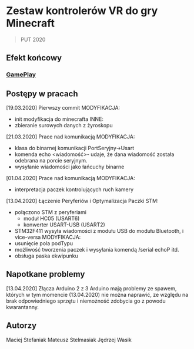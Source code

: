 # Zestaw kontrolerów VR do gry Minecraft
>PUT 2020
## Efekt końcowy



### [GamePlay](https://www.temporary-url.com/2760D)

## Postępy w pracach
[19.03.2020] Pierwszy commit 
MODYFIKACJA:
 - init modyfikacja do minecrafta
 INNE:
 - zbieranie surowych danych z żyroskopu
 
[21.03.2020] Prace nad komunikacją
 MODYFIKACJA:
 - klasa do binarnej komunikacji PortSeryjny->Usart
 - komenda echo <wiadomość>- udaje, że dana wiadomość została odebrana na porcie seryjnym.
 - wysyłanie wiadomości jako łańcuchy binarne
 
[01.04.2020] Prace nad komunikacją
  MODYFIKACJA:
  - interpretacja paczek kontrolujących ruch kamery
  
[13.04.2020] Łączenie Peryferiów i Optymalizacja Paczki
  STM:
  - połączono STM z peryferiami
    - moduł HC05  (USART6)
    - konwerter USART-USB (USART2)
  - STM32F411 wysyła wiadomości z modułu USB do modułu Bluetooth, i vice-versa
  MODYFIKACJA:
  - usunięcie pola podTypu
  - możliwość tworzenia paczek i wysyłania komendą /serial echoP <typPaczki> <typRozkazu> <arg1> <arg2> itd.
  - obsługa paska ekwipunku

## Napotkane problemy
[13.04.2020] Złącza Arduino
   2 z 3 Arduino mają problemy ze spawem, których w tym momencie (13.04.2020) nie można naprawić, ze względu na brak odpowiedniego 
   sprzętu i niemożność zdobycia go z powodu kwarantanny.
## Autorzy
Maciej Stefaniak
Mateusz Stelmasiak
Jędrzej Wasik
